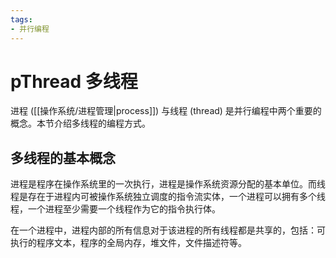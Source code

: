 ```yaml
---
tags:
- 并行编程
---
```


# pThread 多线程

进程 ([[操作系统/进程管理|process]]) 与线程 (thread) 是并行编程中两个重要的概念。本节介绍多线程的编程方式。

## 多线程的基本概念

进程是程序在操作系统里的一次执行，进程是操作系统资源分配的基本单位。而线程是存在于进程内可被操作系统独立调度的指令流实体，一个进程可以拥有多个线程，一个进程至少需要一个线程作为它的指令执行体。

在一个进程中，进程内部的所有信息对于该进程的所有线程都是共享的，包括：可执行的程序文本，程序的全局内存，堆文件，文件描述符等。

